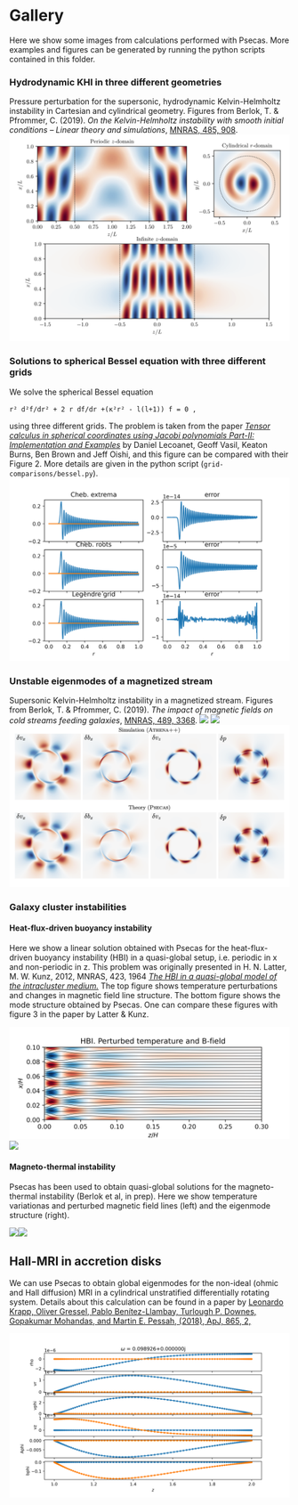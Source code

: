 
# Gallery

Here we show some images from calculations performed with Psecas.
More examples and figures can be generated by running the python scripts
contained in this folder.

### Hydrodynamic KHI in three different geometries

Pressure perturbation for the supersonic, hydrodynamic Kelvin-Helmholtz instability in Cartesian and cylindrical geometry. Figures from  Berlok, T. & Pfrommer, C. (2019). *On the Kelvin-Helmholtz instability with
smooth initial conditions – Linear theory and simulations*,
[MNRAS, 485, 908](https://academic.oup.com/mnras/advance-article-abstract/doi/10.1093/mnras/stz379/5308845).
<img src="../images/modemap_plot_horizontal.png" width="900">


### Solutions to spherical Bessel equation with three different grids

We solve the spherical Bessel equation

    r² d²f/dr² + 2 r df/dr +(κ²r² - l(l+1)) f = 0 ,

using three different grids. The problem is taken from the paper [*Tensor calculus in spherical coordinates using Jacobi polynomials Part-II: Implementation and Examples*](https://arxiv.org/pdf/1804.09283.pdf)
by Daniel Lecoanet, Geoff Vasil, Keaton Burns, Ben Brown and Jeff Oishi,
and this figure can be compared with their Figure 2.
More details are given in the python script (`grid-comparisons/bessel.py`).
<img src="../images/bessel.png" width="900">

### Unstable eigenmodes of a magnetized stream
Supersonic Kelvin-Helmholtz instability in a magnetized stream. Figures from
 Berlok, T. & Pfrommer, C. (2019). *The impact of magnetic fields on cold streams feeding galaxies*,
 [MNRAS, 489, 3368](https://academic.oup.com/mnras/advance-article-abstract/doi/10.1093/mnras/stz2347/5554001).
<img src="https://user-images.githubusercontent.com/10655136/83187004-bcb80c00-a12d-11ea-89e4-acae37531d91.png" width="45%"></img> <img src="https://user-images.githubusercontent.com/10655136/83187007-bd50a280-a12d-11ea-9a7d-e78201c1ec98.png" width="45%"></img>
<img src="../images/circular_mode_cartesian_m_4.png" width="900">

### Galaxy cluster instabilities

#### Heat-flux-driven buoyancy instability
Here we show a linear solution obtained with Psecas for the heat-flux-driven buoyancy instability (HBI) in a quasi-global setup, i.e. periodic in x and non-periodic in z.
This problem was originally presented in H. N. Latter, M. W. Kunz, 2012, MNRAS,
423, 1964 [*The HBI in a quasi-global model of the intracluster medium.*](https://ui.adsabs.harvard.edu/abs/2012MNRAS.423.1964L/abstract)
The top figure shows temperature perturbations and changes in magnetic field
line structure. The bottom figure shows the mode structure obtained by Psecas.
One can compare these figures with figure 3 in the paper by Latter & Kunz.

<img src="../images/hbi.png" width="900">
<img src="https://user-images.githubusercontent.com/10655136/83247634-14915a00-a1a4-11ea-9d13-b05c5787c090.png" width="900"></img>

#### Magneto-thermal instability
Psecas has been used to obtain quasi-global solutions for the magneto-thermal instability
(Berlok et al, in prep). Here we show temperature variationas and perturbed magnetic field lines
(left) and the eigenmode structure (right).

<img src="https://user-images.githubusercontent.com/10655136/83247622-10fdd300-a1a4-11ea-8f09-ad7c84390734.png" width="45%"></img><img src="https://user-images.githubusercontent.com/10655136/83259571-98554180-a1b8-11ea-95c2-303b31b7a71e.png" width="45%"></img>

## Hall-MRI in accretion disks

We can use Psecas to obtain global eigenmodes for the non-ideal (ohmic and Hall diffusion) MRI in a cylindrical unstratified differentially rotating system.
Details about this calculation can be found in a paper by
[Leonardo Krapp, Oliver Gressel, Pablo Benítez-Llambay, Turlough P. Downes, Gopakumar Mohandas,
and Martin E. Pessah, (2018), ApJ, 865, 2,](https://doi.org/10.3847/1538-4357/aadcf0)

<img src="../images/hall-mri.png" width="900">


